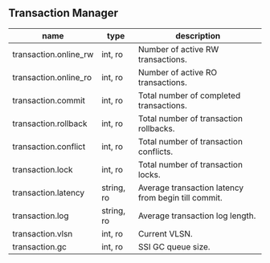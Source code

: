 
Transaction Manager
--------------------

| name | type | description  |
|---|---|---|
| transaction.online\_rw | int, ro | Number of active RW transactions. |
| transaction.online\_ro | int, ro | Number of active RO transactions. |
| transaction.commit | int, ro | Total number of completed transactions. |
| transaction.rollback | int, ro | Total number of transaction rollbacks. |
| transaction.conflict | int, ro | Total number of transaction conflicts. |
| transaction.lock | int, ro | Total number of transaction locks. |
| transaction.latency | string, ro | Average transaction latency from begin till commit. |
| transaction.log | string, ro | Average transaction log length. |
| transaction.vlsn | int, ro | Current VLSN. |
| transaction.gc | int, ro | SSI GC queue size. |
